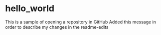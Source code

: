 # hello_world
This is a sample of opening a repository in GitHub
Added this message in order to describe my changes in the readme-edits
